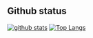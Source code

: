 ## Github status
[![github stats](https://github-readme-stats.vercel.app/api?username=mrbadri&&card_width=1000px&&include_all_commits=true)](https://github.com/anuraghazra/github-readme-stats)
[![Top Langs](https://github-readme-stats.vercel.app/api/top-langs/?username=mrbadri&layout=compact)](https://github.com/arminnacl/github-readme-stats)
